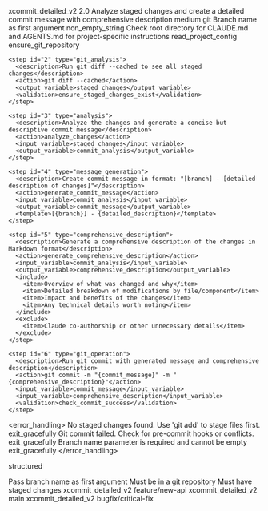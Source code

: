<command>
  <metadata>
    <name>xcommit_detailed_v2</name>
    <version>2.0</version>
    <description>Analyze staged changes and create a detailed commit message with comprehensive description</description>
    <complexity>medium</complexity>
    <category>git</category>
  </metadata>
  
  <parameters>
    <parameter name="branch" type="string" required="true">
      <description>Branch name as first argument</description>
      <validation>non_empty_string</validation>
    </parameter>
  </parameters>
  
  <instructions>
    <step id="1" type="check_config">
      <description>Check root directory for CLAUDE.md and AGENTS.md for project-specific instructions</description>
      <action>read_project_config</action>
      <validation>ensure_git_repository</validation>
    </step>
    
    <step id="2" type="git_analysis">
      <description>Run git diff --cached to see all staged changes</description>
      <action>git diff --cached</action>
      <output_variable>staged_changes</output_variable>
      <validation>ensure_staged_changes_exist</validation>
    </step>
    
    <step id="3" type="analysis">
      <description>Analyze the changes and generate a concise but descriptive commit message</description>
      <action>analyze_changes</action>
      <input_variable>staged_changes</input_variable>
      <output_variable>commit_analysis</output_variable>
    </step>
    
    <step id="4" type="message_generation">
      <description>Create commit message in format: "[branch] - [detailed description of changes]"</description>
      <action>generate_commit_message</action>
      <input_variable>commit_analysis</input_variable>
      <output_variable>commit_message</output_variable>
      <template>[{branch}] - {detailed_description}</template>
    </step>
    
    <step id="5" type="comprehensive_description">
      <description>Generate a comprehensive description of the changes in Markdown format</description>
      <action>generate_comprehensive_description</action>
      <input_variable>commit_analysis</input_variable>
      <output_variable>comprehensive_description</output_variable>
      <include>
        <item>Overview of what was changed and why</item>
        <item>Detailed breakdown of modifications by file/component</item>
        <item>Impact and benefits of the changes</item>
        <item>Any technical details worth noting</item>
      </include>
      <exclude>
        <item>Claude co-authorship or other unnecessary details</item>
      </exclude>
    </step>
    
    <step id="6" type="git_operation">
      <description>Run git commit with generated message and comprehensive description</description>
      <action>git commit -m "{commit_message}" -m "{comprehensive_description}"</action>
      <input_variable>commit_message</input_variable>
      <input_variable>comprehensive_description</input_variable>
      <validation>check_commit_success</validation>
    </step>
  </instructions>
  
  <error_handling>
    <error type="no_staged_changes">
      <message>No staged changes found. Use 'git add' to stage files first.</message>
      <action>exit_gracefully</action>
    </error>
    <error type="commit_failed">
      <message>Git commit failed. Check for pre-commit hooks or conflicts.</message>
      <action>exit_gracefully</action>
    </error>
    <error type="invalid_branch_name">
      <message>Branch name parameter is required and cannot be empty</message>
      <action>exit_gracefully</action>
    </error>
  </error_handling>
  
  <output>
    <format>structured</format>
    <template>
Commit created: {commit_message}

Comprehensive Description:
{comprehensive_description}
    </template>
  </output>
  
  <usage>
    <description>Pass branch name as first argument</description>
    <requirements>
      <item>Must be in a git repository</item>
      <item>Must have staged changes</item>
    </requirements>
    <sample_calls>
      <call>xcommit_detailed_v2 feature/new-api</call>
      <call>xcommit_detailed_v2 main</call>
      <call>xcommit_detailed_v2 bugfix/critical-fix</call>
    </sample_calls>
  </usage>
</command>